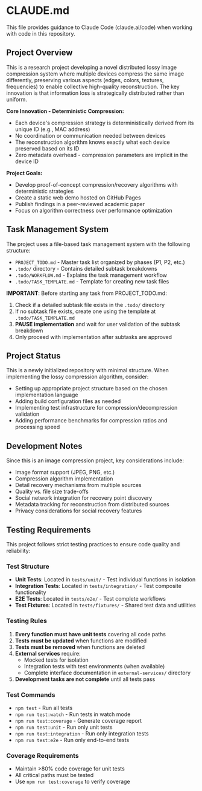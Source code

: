 # CLAUDE.md

This file provides guidance to Claude Code (claude.ai/code) when working with code in this repository.

## Project Overview

This is a research project developing a novel distributed lossy image compression system where multiple devices compress the same image differently, preserving various aspects (edges, colors, textures, frequencies) to enable collective high-quality reconstruction. The key innovation is that information loss is strategically distributed rather than uniform.

**Core Innovation - Deterministic Compression:**
- Each device's compression strategy is deterministically derived from its unique ID (e.g., MAC address)
- No coordination or communication needed between devices
- The reconstruction algorithm knows exactly what each device preserved based on its ID
- Zero metadata overhead - compression parameters are implicit in the device ID

**Project Goals:**
- Develop proof-of-concept compression/recovery algorithms with deterministic strategies
- Create a static web demo hosted on GitHub Pages
- Publish findings in a peer-reviewed academic paper
- Focus on algorithm correctness over performance optimization

## Task Management System

The project uses a file-based task management system with the following structure:
- `PROJECT_TODO.md` - Master task list organized by phases (P1, P2, etc.)
- `.todo/` directory - Contains detailed subtask breakdowns
- `.todo/WORKFLOW.md` - Explains the task management workflow
- `.todo/TASK_TEMPLATE.md` - Template for creating new task files

**IMPORTANT**: Before starting any task from PROJECT_TODO.md:
1. Check if a detailed subtask file exists in the `.todo/` directory
2. If no subtask file exists, create one using the template at `.todo/TASK_TEMPLATE.md`
3. **PAUSE implementation** and wait for user validation of the subtask breakdown
4. Only proceed with implementation after subtasks are approved

## Project Status

This is a newly initialized repository with minimal structure. When implementing the lossy compression algorithm, consider:

- Setting up appropriate project structure based on the chosen implementation language
- Adding build configuration files as needed
- Implementing test infrastructure for compression/decompression validation
- Adding performance benchmarks for compression ratios and processing speed

## Development Notes

Since this is an image compression project, key considerations include:
- Image format support (JPEG, PNG, etc.)
- Compression algorithm implementation
- Detail recovery mechanisms from multiple sources
- Quality vs. file size trade-offs
- Social network integration for recovery point discovery
- Metadata tracking for reconstruction from distributed sources
- Privacy considerations for social recovery features

## Testing Requirements

This project follows strict testing practices to ensure code quality and reliability:

### Test Structure
- **Unit Tests**: Located in `tests/unit/` - Test individual functions in isolation
- **Integration Tests**: Located in `tests/integration/` - Test composite functionality
- **E2E Tests**: Located in `tests/e2e/` - Test complete workflows
- **Test Fixtures**: Located in `tests/fixtures/` - Shared test data and utilities

### Testing Rules
1. **Every function must have unit tests** covering all code paths
2. **Tests must be updated** when functions are modified
3. **Tests must be removed** when functions are deleted
4. **External services** require:
   - Mocked tests for isolation
   - Integration tests with test environments (when available)
   - Complete interface documentation in `external-services/` directory
5. **Development tasks are not complete** until all tests pass

### Test Commands
- `npm test` - Run all tests
- `npm run test:watch` - Run tests in watch mode
- `npm run test:coverage` - Generate coverage report
- `npm run test:unit` - Run only unit tests
- `npm run test:integration` - Run only integration tests
- `npm run test:e2e` - Run only end-to-end tests

### Coverage Requirements
- Maintain >80% code coverage for unit tests
- All critical paths must be tested
- Use `npm run test:coverage` to verify coverage